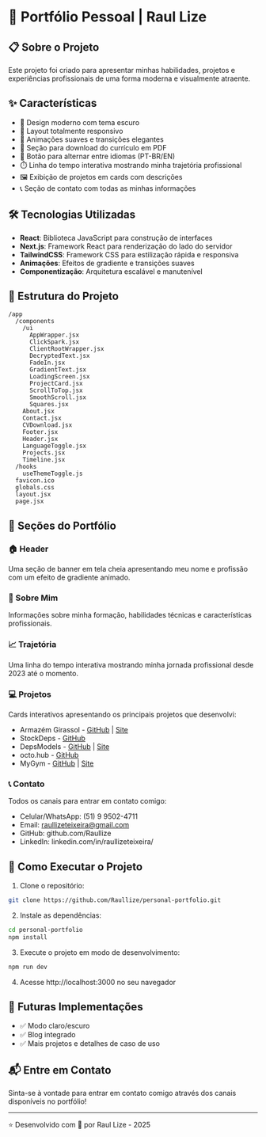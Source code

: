 # 🚀 Portfólio Pessoal | Raul Lize

## 📋 Sobre o Projeto

Este projeto foi criado para apresentar minhas habilidades, projetos e experiências profissionais de uma forma moderna e visualmente atraente.

## ✨ Características

- 🌙 Design moderno com tema escuro
- 📱 Layout totalmente responsivo
- 🎨 Animações suaves e transições elegantes
- 📄 Seção para download do currículo em PDF
- 🔄 Botão para alternar entre idiomas (PT-BR/EN)
- ⏱️ Linha do tempo interativa mostrando minha trajetória profissional
- 🖼️ Exibição de projetos em cards com descrições
- 📞 Seção de contato com todas as minhas informações

## 🛠️ Tecnologias Utilizadas

- **React**: Biblioteca JavaScript para construção de interfaces
- **Next.js**: Framework React para renderização do lado do servidor
- **TailwindCSS**: Framework CSS para estilização rápida e responsiva
- **Animações**: Efeitos de gradiente e transições suaves
- **Componentização**: Arquitetura escalável e manutenível

## 📂 Estrutura do Projeto

```
/app
  /components
    /ui
      AppWrapper.jsx
      ClickSpark.jsx
      ClientRootWrapper.jsx
      DecryptedText.jsx
      FadeIn.jsx
      GradientText.jsx
      LoadingScreen.jsx
      ProjectCard.jsx
      ScrollToTop.jsx
      SmoothScroll.jsx
      Squares.jsx
    About.jsx
    Contact.jsx
    CVDownload.jsx
    Footer.jsx
    Header.jsx
    LanguageToggle.jsx
    Projects.jsx
    Timeline.jsx
  /hooks
    useThemeToggle.js
  favicon.ico
  globals.css
  layout.jsx
  page.jsx
```

## 📱 Seções do Portfólio

### 🏠 Header
Uma seção de banner em tela cheia apresentando meu nome e profissão com um efeito de gradiente animado.

### 👋 Sobre Mim
Informações sobre minha formação, habilidades técnicas e características profissionais.

### 📈 Trajetória
Uma linha do tempo interativa mostrando minha jornada profissional desde 2023 até o momento.

### 💻 Projetos
Cards interativos apresentando os principais projetos que desenvolvi:
- Armazém Girassol - [GitHub](https://github.com/depsModels/armazem-girassol) | [Site](https://www.armazemgirassol.com.br)
- StockDeps - [GitHub](https://github.com/depsModels/stockDeps)
- DepsModels - [GitHub](https://github.com/depsModels/deps) | [Site](https://depsmodels.com)
- octo.hub - [GitHub](https://github.com/depsModels/octoHub)
- MyGym - [GitHub](https://github.com/depsModels/MyGYM) | [Site](https://my-gym-gold.vercel.app)

### 📞 Contato
Todos os canais para entrar em contato comigo:
- Celular/WhatsApp: (51) 9 9502-4711
- Email: raullizeteixeira@gmail.com
- GitHub: github.com/Raullize
- LinkedIn: linkedin.com/in/raullizeteixeira/

## 🚀 Como Executar o Projeto

1. Clone o repositório:
```bash
git clone https://github.com/Raullize/personal-portfolio.git
```

2. Instale as dependências:
```bash
cd personal-portfolio
npm install
```

3. Execute o projeto em modo de desenvolvimento:
```bash
npm run dev
```

4. Acesse http://localhost:3000 no seu navegador

## 🔮 Futuras Implementações

- ✅ Modo claro/escuro
- ✅ Blog integrado
- ✅ Mais projetos e detalhes de caso de uso

## 📬 Entre em Contato

Sinta-se à vontade para entrar em contato comigo através dos canais disponíveis no portfólio!

---

⭐ Desenvolvido com 💙 por Raul Lize - 2025
